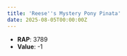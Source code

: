 ```yaml
---
title: 'Reese''s Mystery Pony Pinata'
date: 2025-08-05T00:00:00Z
---
```

- **RAP**: 3789
- **Value**: -1
